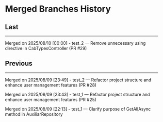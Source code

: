 # Merged Branches History

## Last
---------------------------
Merged on 2025/08/10
[00:00] - test_2 — Remove unnecessary using directive in CabTypesController (PR #29)

## Previous
---------------------------
Merged on 2025/08/09
[23:49] - test_2 — Refactor project structure and enhance user management features (PR #28)

Merged on 2025/08/09
[23:43] - test_1 — Refactor project structure and enhance user management features (PR #25)

Merged on 2025/08/09
[22:13] - test_1 — Clarify purpose of GetAllAsync method in AuxiliarRepository
